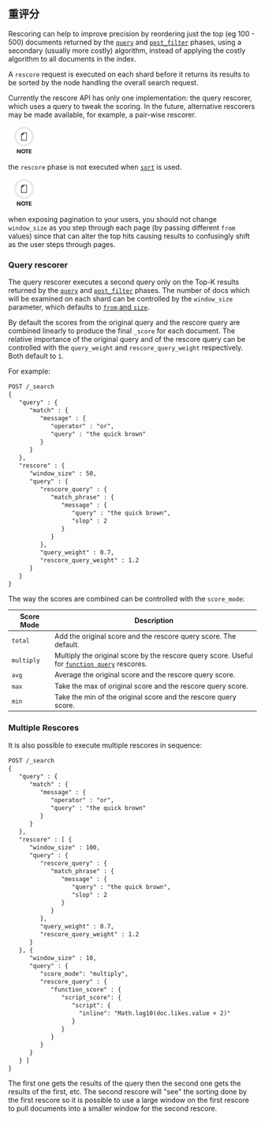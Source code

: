 ## 重评分

Rescoring can help to improve precision by reordering just the top (eg 100 - 500) documents returned by the [`query`](search-request-query.html) and [`post_filter`](search-request-post-filter.html) phases, using a secondary (usually more costly) algorithm, instead of applying the costly algorithm to all documents in the index.

A `rescore` request is executed on each shard before it returns its results to be sorted by the node handling the overall search request.

Currently the rescore API has only one implementation: the query rescorer, which uses a query to tweak the scoring. In the future, alternative rescorers may be made available, for example, a pair-wise rescorer.

![Note](/images/icons/note.png)

the `rescore` phase is not executed when [`sort`](search-request-sort.html) is used.

![Note](/images/icons/note.png)

when exposing pagination to your users, you should not change `window_size` as you step through each page (by passing different `from` values) since that can alter the top hits causing results to confusingly shift as the user steps through pages.

### Query rescorer

The query rescorer executes a second query only on the Top-K results returned by the [`query`](search-request-query.html) and [`post_filter`](search-request-post-filter.html) phases. The number of docs which will be examined on each shard can be controlled by the `window_size` parameter, which defaults to [`from` and `size`](search-request-from-size.html).

By default the scores from the original query and the rescore query are combined linearly to produce the final `_score` for each document. The relative importance of the original query and of the rescore query can be controlled with the `query_weight` and `rescore_query_weight` respectively. Both default to `1`.

For example:
    
    
    POST /_search
    {
       "query" : {
          "match" : {
             "message" : {
                "operator" : "or",
                "query" : "the quick brown"
             }
          }
       },
       "rescore" : {
          "window_size" : 50,
          "query" : {
             "rescore_query" : {
                "match_phrase" : {
                   "message" : {
                      "query" : "the quick brown",
                      "slop" : 2
                   }
                }
             },
             "query_weight" : 0.7,
             "rescore_query_weight" : 1.2
          }
       }
    }

The way the scores are combined can be controlled with the `score_mode`:

Score Mode | Description  
---|---  
`total`| Add the original score and the rescore query score. The default.    
`multiply`| Multiply the original score by the rescore query score. Useful for [`function query`](query-dsl-function-score-query.html) rescores.    
`avg`| Average the original score and the rescore query score.    
`max`| Take the max of original score and the rescore query score.    
`min`| Take the min of the original score and the rescore query score.  
  
### Multiple Rescores

It is also possible to execute multiple rescores in sequence:
    
    
    POST /_search
    {
       "query" : {
          "match" : {
             "message" : {
                "operator" : "or",
                "query" : "the quick brown"
             }
          }
       },
       "rescore" : [ {
          "window_size" : 100,
          "query" : {
             "rescore_query" : {
                "match_phrase" : {
                   "message" : {
                      "query" : "the quick brown",
                      "slop" : 2
                   }
                }
             },
             "query_weight" : 0.7,
             "rescore_query_weight" : 1.2
          }
       }, {
          "window_size" : 10,
          "query" : {
             "score_mode": "multiply",
             "rescore_query" : {
                "function_score" : {
                   "script_score": {
                      "script": {
                        "inline": "Math.log10(doc.likes.value + 2)"
                      }
                   }
                }
             }
          }
       } ]
    }

The first one gets the results of the query then the second one gets the results of the first, etc. The second rescore will "see" the sorting done by the first rescore so it is possible to use a large window on the first rescore to pull documents into a smaller window for the second rescore.
